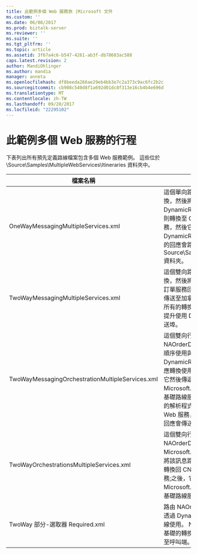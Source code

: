 ```yaml
---
title: 此範例多個 Web 服務旅 |Microsoft 文件
ms.custom: ''
ms.date: 06/08/2017
ms.prod: biztalk-server
ms.reviewer: ''
ms.suite: ''
ms.tgt_pltfrm: ''
ms.topic: article
ms.assetid: 3f67a4c6-b547-4261-ab3f-db78603ac588
caps.latest.revision: 2
author: MandiOhlinger
ms.author: mandia
manager: anneta
ms.openlocfilehash: df8beeda266ae29eb4bb3e7c2a373c9ac6fc2b2c
ms.sourcegitcommit: cb908c540d8f1a692d01dc8f313e16cb4b4e696d
ms.translationtype: MT
ms.contentlocale: zh-TW
ms.lasthandoff: 09/20/2017
ms.locfileid: "22295102"
---
```

# <a name="the-sample-multiple-web-services-itineraries"></a>此範例多個 Web 服務的行程
下表列出所有預先定義路線檔案包含多個 Web 服務範例。 這些位於 \Source\Samples\MultipleWebServices\Itineraries 資料夾中。  
  
|檔案名稱|Description|  
|---------------|-----------------|  
|OneWayMessagingMultipleServices.xml|這個單向路線 CNOrderDoc 訊息 NAOrderDoc 訊息轉換，然後將其路由至使用匝道 DynamicResolutionSolicitResp 加拿大訂單服務。 回應則轉換至 CNOrderDoc 訊息使用傳訊為基礎的轉換服務，然後它會路由傳送一次至使用匝道 DynamicResolutionSolicitResp 加拿大訂單服務。 傳回的回應會路由至使用路由服務在 Source\Samples\DynamicResolution\Test\Filedrop\Out 資料夾。|  
|TwoWayMessagingMultipleServices.xml|這個雙向路線 CNOrderDoc 訊息 NAOrderDoc 訊息轉換，然後將其路由至加拿大訂單服務。 它接著會從加拿大訂單服務回應、 將其轉換至 CNOrderDoc 訊息，然後再傳送至加拿大訂單服務。 然後會將結果傳回給呼叫者。 所有的轉換和路由會將透過傳訊服務。 這兩個關閉-坡道提升使用 DynamicResolutionSolicitRespForwarder 傳送埠。|  
|TwoWayMessagingOrchestrationMultipleServices.xml|這個雙向行程使用訊息服務 CNOrderDoc 訊息，NAOrderDoc 訊息轉換，然後它會路由傳送該訊息加拿大順序使用與服務 DynamicResolutionSolicitRespForwarder 傳送埠。 回應轉換使用協調流程為基礎的實作 「 轉換 」 服務，並將它然後傳遞至自訂 Microsoft.Practices.ESB.Routing.TwoWay 協調流程為基礎路線服務範例的一部分。 此服務會傳送訊息至相關聯的解析程式 （在此情況下，加拿大訂單服務），所指定的 Web 服務，然後它會接收並從服務傳回回應。 然後，此回應會傳送回呼叫端。|  
|TwoWayOrchestrationsMultipleServices.xml|這個雙向行程使用訊息服務 CNOrderDoc 訊息，NAOrderDoc 訊息轉換並再使用 Microsoft.Practices.ESB.Routing.TwoWay 協調流程來將該訊息路由至加拿大訂單服務，並傳回結果。 訊息則會轉換回 CNOrderDoc 訊息使用協調流程為基礎的轉換服務;之後，它會傳送回加拿大使用 Microsoft.Practices.ESB.Routing.TwoWay 協調流程為基礎路線服務的訂單服務。 然後會將結果傳回給呼叫者。|  
|TwoWay 部分-選取器 Required.xml|路由 NAOrderDoc 訊息服務傳送訊息給加拿大訂單服務透過 DynamicResolutionSolicitResp 匝道這兩個方式路線使用。 NAOrderDoc 轉換為 CNOrderDoc 使用傳訊為基礎的轉換服務和加拿大的服務呼叫。 然後會將回應傳回至呼叫端。|